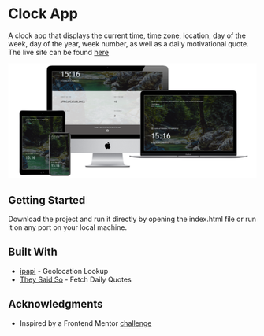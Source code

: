 # Clock App

A clock app that displays the current time, time zone, location, day of the week, day of the year, week number, as well as a daily motivational quote.
The live site can be found [here](https://rabsonj.github.io/Clock-App/)

![Device Mockup](imgs/mockup.PNG)

## Getting Started

Download the project and run it directly by opening the index.html file or run it on any port on your local machine.

## Built With

* [ipapi](https://ipapi.co/) - Geolocation Lookup
* [They Said So](https://theysaidso.com/) - Fetch Daily Quotes

## Acknowledgments

* Inspired by a Frontend Mentor [challenge](https://www.frontendmentor.io/challenges/clock-app-LMFaxFwrM)